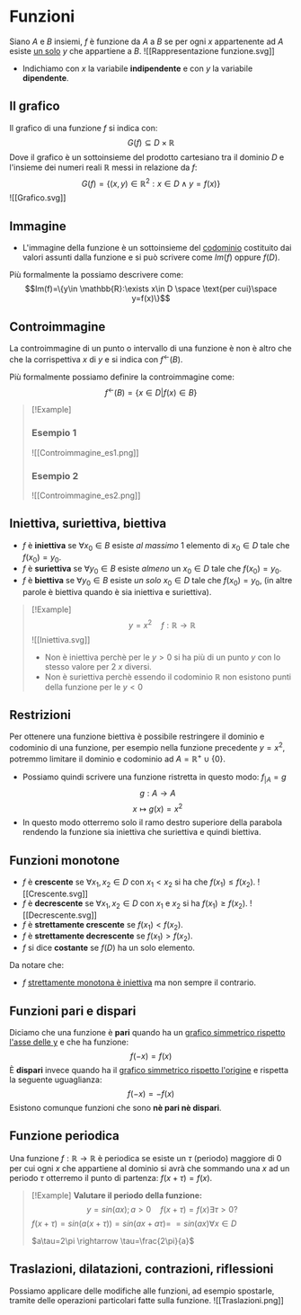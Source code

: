 # Funzioni
Siano $A$ e $B$ insiemi, $f$ è funzione da $A$ a $B$ se per ogni $x$ appartenente ad $A$ esiste <u>un solo</u> $y$ che appartiene a $B$.
![[Rappresentazione funzione.svg]]
- Indichiamo con $x$ la variabile **indipendente** e con $y$ la variabile **dipendente**.

## Il grafico
Il grafico di una funzione $f$ si indica con:
$$G(f)\subseteq D \times \mathbb{R}$$
Dove il grafico è un sottoinsieme del prodotto cartesiano tra il dominio $D$ e l'insieme dei numeri reali $\mathbb{R}$ messi in relazione da $f$:
$$G(f)=\{(x,y)\in \mathbb{R}^2:x\in D \land y=f(x)\}$$
![[Grafico.svg]]
## Immagine
- L'immagine della funzione è un sottoinsieme del <u>codominio</u> costituito dai valori assunti dalla funzione e si può scrivere come $Im(f)$ oppure $f(D)$.

Più formalmente la possiamo descrivere come:
$$Im(f)=\{y\in \mathbb{R}:\exists x\in D \space \text{per cui}\space y=f(x)\}$$
## Controimmagine
La controimmagine di un punto o intervallo di una funzione è non è altro che che la corrispettiva $x$ di $y$ e si indica con $f^{\leftarrow}(B)$.

Più formalmente possiamo definire la controimmagine come:
$$f^{\leftarrow}(B) = \{x \in D|f(x) \in B\}$$

>[!Example]
>### Esempio 1
>![[Controimmagine_es1.png]]
>### Esempio 2
>![[Controimmagine_es2.png]]

## Iniettiva, suriettiva, biettiva
- $f$ è **iniettiva** se $\forall  x_0\in B$ esiste _al massimo_ 1 elemento di $x_0 \in D$ tale che $f(x_0) = y_0$.
- $f$ è **suriettiva** se $\forall y_0 \in B$ esiste _almeno_ un $x_0\in D$ tale che $f(x_0)=y_0$.
- $f$ è **biettiva** se $\forall y_0\in B$ esiste _un solo_ $x_0 \in D$ tale che $f(x_0) = y_0$, (in altre parole è biettiva quando è sia iniettiva e suriettiva).

>[!Example]
>$$y=x^2 \quad f: \mathbb{R} \rightarrow \mathbb{R}$$
>![[Iniettiva.svg]]
>- Non è iniettiva perchè per le $y>0$ si ha più di un punto $y$ con lo stesso valore per 2 $x$ diversi.
>- Non è suriettiva perchè essendo il codominio $\mathbb{R}$ non esistono punti della funzione per le $y<0$

## Restrizioni 
Per ottenere una funzione biettiva è possibile restringere il dominio e codominio di una funzione, per esempio nella funzione precedente $y=x^2$, potremmo limitare il dominio e codominio ad $A=\mathbb{R}^+ \cup \{0\}$.
- Possiamo quindi scrivere una funzione ristretta in questo modo: $f_{|A}=g$
$$g: A \rightarrow A$$$$x \mapsto g(x)=x^2$$
- In questo modo otterremo solo il ramo destro superiore della parabola rendendo la funzione sia iniettiva che suriettiva e quindi biettiva.

## Funzioni monotone
- $f$ è **crescente** se $\forall x_1,x_2 \in D$ con $x_1 < x_2$ si ha che $f(x_1) \leq f(x_2)$.
![[Crescente.svg]]
- $f$ è **decrescente** se $\forall x_1,x_2 \in D$ con $x_1$ e $x_2$ si ha $f(x_1) \geq f(x_2)$.
![[Decrescente.svg]]
- $f$ è **strettamente crescente** se $f(x_1)<f(x_2)$.
- $f$ è **strettamente decrescente** se $f(x_1)> f(x_2)$.
- $f$ si dice **costante** se $f(D)$ ha un solo elemento.

Da notare che:
- $f$ <u>strettamente monotona è iniettiva</u> ma non sempre il contrario.

## Funzioni pari e dispari
Diciamo che una funzione è **pari** quando ha un <u>grafico simmetrico rispetto l'asse delle y</u> e che ha funzione:
$$f(-x)=f(x)$$
È **dispari** invece quando ha il <u>grafico simmetrico rispetto l'origine</u> e rispetta la seguente uguaglianza:
$$f(-x)=-f(x)$$
Esistono comunque funzioni che sono **nè pari nè dispari**.

## Funzione periodica
Una funzione $f: \mathbb{R} \rightarrow \mathbb{R}$ è periodica se esiste un $\tau$ (periodo) maggiore di $0$ per cui ogni $x$ che appartiene al dominio si avrà che sommando una $x$ ad un periodo $\tau$ otterremo il punto di partenza: $f(x+\tau)=f(x)$.

>[!Example]
>**Valutare il periodo della funzione:**
>$$y=sin(ax); a>0 \quad f(x+\tau)=f(x)\exists \tau>0?$$
>$f(x+\tau)=sin(a(x+\tau))=sin(ax+a\tau)=$
>$= sin(ax) \forall x \in D$
>
>$a\tau=2\pi \rightarrow \tau=\frac{2\pi}{a}$

## Traslazioni, dilatazioni, contrazioni, riflessioni
Possiamo applicare delle modifiche alle funzioni, ad esempio spostarle, tramite delle operazioni particolari fatte sulla funzione.
![[Traslazioni.png]]

